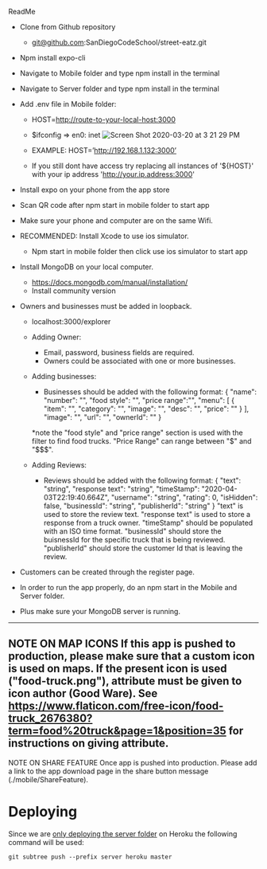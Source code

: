 ReadMe

- Clone from Github repository 
  - git@github.com:SanDiegoCodeSchool/street-eatz.git
- Npm install expo-cli
- Navigate to Mobile folder and type npm install in the terminal
- Navigate to Server folder and type  npm install in the terminal
- Add .env file in Mobile folder:
  - HOST=<http://route-to-your-local-host:3000>
  - $ifconfig => en0: inet <your ip is here>
  ![Screen Shot 2020-03-20 at 3 21 29 PM](https://user-images.githubusercontent.com/17171899/77211426-2fb75d80-6ac1-11ea-944c-4f7fb7a754e5.png)

  - EXAMPLE: HOST=’http://192.168.1.132:3000’
  - If you still dont have access try replacing all instances of '${HOST}' with your ip address 'http://your.ip.address:3000'  
- Install expo on your phone from the app store
- Scan QR code after npm start in mobile folder to start app
- Make sure your phone and computer are on the same Wifi.
- RECOMMENDED: Install Xcode to use ios simulator.
  - Npm start in mobile folder then click use ios simulator to start app
- Install MongoDB on your local computer.
  - https://docs.mongodb.com/manual/installation/
  - Install community version
- Owners and businesses must be added in loopback.
  - localhost:3000/explorer
  - Adding Owner:
    - Email, password, business fields are required.
    - Owners could be associated with one or more businesses.
  - Adding businesses:
    - Businesses should be added with the following format:
    {
    "name": 
    "number": "",
    "food style": "",
    "price range":"",
    "menu": [
          {
            "item": "",
            "category": "",
            "image": "",
            "desc": "",
            "price": ""
          }
        ],
        "image": "",
        "url": "",
        "ownerId": ""
    } 

    *note the "food style" and "price range" section is used with the filter to find food trucks.
    "Price Range" can range between "$" and "$$$".
  - Adding Reviews:
    - Reviews should be added with the following format:
    {
      "text": "string",
      "response text": "string",
      "timeStamp": "2020-04-03T22:19:40.664Z",
      "username": "string",
      "rating": 0,
      "isHidden": false,
      "businessId": "string",
      "publisherId": "string"
    }
  "text" is used to store the review text.
  "response text" is used to store a response from a truck owner.
  "timeStamp" should be populated with an ISO time format.
  "businessId" should store the buisnessId for the specific truck that is being reviewed.
  "publisherId" should store the customer Id that is leaving the review.
  
- Customers can be created through the register page.
- In order to run the app properly, do an npm start in the Mobile and Server folder.
- Plus make sure your MongoDB server is running.

-------------------------------------------------------------------------------------
NOTE ON MAP ICONS
If this app is pushed to production, please make sure that a custom icon is used on maps. If the present icon is used ("food-truck.png"), attribute must be given to icon author (Good Ware). See https://www.flaticon.com/free-icon/food-truck_2676380?term=food%20truck&page=1&position=35 for instructions on giving attribute.
-------------------------------------------------------------------------------------
NOTE ON SHARE FEATURE
Once app is pushed into production. Please add a link to the app download page in the share button message (./mobile/ShareFeature).

# Deploying

Since we are [only deploying the server folder](https://medium.com/@shalandy/deploy-git-subdirectory-to-heroku-ea05e95fce1f) on Heroku the following command will be used:

```
git subtree push --prefix server heroku master
```
